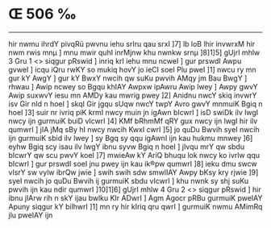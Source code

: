 # Œ 506 ‰
---
hir nwmu ihrdY pivqRü pwvnu iehu srIru qau srxI ]7] lb loB lhir
invwrxM hir nwm rwis mnµ ] mnu mwir quhI inrMjnw khu nwnkw srnµ
]8]1]5]
gUjrI mhlw 3 Gru 1 <> siqgur pRswid ]
inriq krI iehu mnu ncweI ] gur prswdI Awpu gvweI ] icqu iQru rwKY so
mukiq hovY jo ieCI soeI Plu pweI ]1] nwcu ry mn gur kY AwgY ] gur kY BwxY
nwcih qw suKu pwvih AMqy jm Bau BwgY ] rhwau ] Awip ncwey so Bgqu
khIAY Awpxw ipAwru Awip lwey ] Awpy gwvY Awip suxwvY iesu mn AMDy kau
mwrig pwey ]2] Anidnu nwcY skiq invwrY isv Gir nId n hoeI ] skqI
Gir jgqu sUqw nwcY twpY Avro gwvY mnmuiK Bgiq n hoeI ]3] suir nr
ivriq piK krmI nwcy muin jn igAwn bIcwrI ] isD swiDk ilv lwgI
nwcy ijn gurmuiK buiD vIcwrI ]4] KMf bRhmMf qRY gux nwcy ijn lwgI hir
ilv qumwrI ] jIA jMq sBy hI nwcy nwcih KwxI cwrI ]5] jo quDu Bwvih
syeI nwcih ijn gurmuiK sbid ilv lwey ] sy Bgq sy qqu igAwnI ijn kau
hukmu mnwey ]6] eyhw Bgiq scy isau ilv lwgY ibnu syvw Bgiq n hoeI ]
jIvqu mrY qw sbdu bIcwrY qw scu pwvY koeI ]7] mwieAw kY AriQ bhuqu lok
nwcy ko ivrlw qqu bIcwrI ] gur prswdI soeI jnu pwey ijn kau ik®pw
qumwrI ]8] ieku dmu swcw vIsrY sw vylw ibrQw jwie ] swih swih sdw
smwlIAY Awpy bKsy kry rjwie ]9] syeI nwcih jo quDu Bwvih ij gurmuiK
sbdu vIcwrI ] khu nwnk sy shj suKu pwvih ijn kau ndir qumwrI
]10]1]6]
gUjrI mhlw 4 Gru 2 <> siqgur pRswid ]
hir ibnu jIArw rih n skY ijau bwlku KIr ADwrI ] Agm Agocr pRBu
gurmuiK pweIAY Apuny siqgur kY bilhwrI ]1] mn ry hir kIriq qru qwrI
] gurmuiK nwmu AMimRq jlu pweIAY ijn
####
